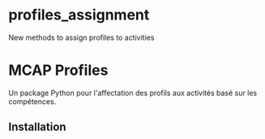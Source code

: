 # profiles_assignment
New methods to assign profiles to activities

# MCAP Profiles
Un package Python pour l'affectation des profils aux activités basé sur les compétences.

## Installation
